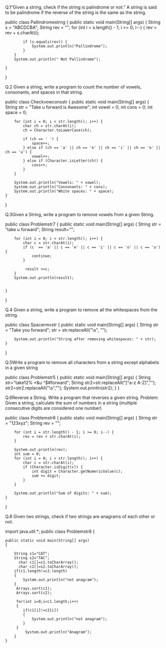 Q.1“Given a string, check if the string is palindrome or not.” A string is
said to be palindrome if the reverse of the string is the same as the string.

public class Pallindromestrng {
    public static void main(String[] args) {
        String s = "ABCDCBA";
        String rev = "";
        for (int i = s.length() - 1; i >= 0; i--) {
            rev = rev + s.charAt(i);

            if (s.equals(rev)) {
                System.out.println("Pallindrome");
            }
        }
        System.out.println(" Not Pallindrome");

    }
}

Q.2 Given a string, write a program to count the number of vowels, consonants, and spaces in that string.


public class Checkvowconsstr {
    public static void main(String[] args) {
        String str = "Take u forward is Awesome";
        int vowel = 0;
        int cons = 0;
        int space = 0;
        
        for (int i = 0; i < str.length(); i++) {
            char ch = str.charAt(i);
            ch = Character.toLowerCase(ch);
            
            if (ch == ' ') {
                space++;
            } else if (ch == 'a' || ch == 'e' || ch == 'i' || ch == 'o' || ch == 'u') {
                vowel++;
            } else if (Character.isLetter(ch)) {
                cons++;
            }
        }
        
        System.out.println("Vowels: " + vowel);
        System.out.println("Consonants: " + cons);
        System.out.println("White spaces: " + space);
    }
}


Q.3Given a String, write a program to remove vowels from a given String.

public class Problemstr7 {
    public static void main(String[] args) {
        String str = "take u forward";
        String result="";
        
        for (int i = 0; i < str.length(); i++) {
            char c = str.charAt(i);
            if (c  == 'a' || c == 'e' || c == 'i' || c == 'o' || c == 'u') {
                continue;
            }

             result +=c;
        }
        System.out.println(result);
        
          
    }
}



Q.4 Given a string, write a program to remove all the whitespaces from the string.


public class Spacermvstr {
    public static void main(String[] args) {
        String str = "Take you forward";
        str = str.replaceAll("\s", "");

        System.out.println("String after removing whitespaces: " + str);
    }
}


Q.5Write a program to remove all characters from a string except alphabets in a given string


public class Problemstr5 {
   public static void main(String[] args)
   {
    String str="take12% *&u ^$#forward";
    String str2=str.replaceAll("[^a-z A-Z]","");
    str2=str2.replaceAll("\\s","");
     System.out.println(str2);
   }
}

Q.6Reverse a String. Write a program that reverses a given string. Problem: Given a string, calculate the sum of numbers in a string (multiple consecutive digits
are considered one number)


public class Problemstr6 {
    public static void main(String[] args) {
        String str = "123xyz";
        String rev = "";
        
  
        for (int i = str.length() - 1; i >= 0; i--) {
            rev = rev + str.charAt(i);
        }
    
        System.out.println(rev);
        int sum = 0;
        for (int i = 0; i < str.length(); i++) {
            char c = str.charAt(i);
            if (Character.isDigit(c)) {
                int digit = Character.getNumericValue(c);
                sum += digit;
            }
        }
        
        System.out.println("Sum of digits: " + sum);
    }
}

Q.8  Given two strings, check if two strings are anagrams of each other or not.


import java.util.*;
public class Problemstr8 {

    public static void main(String[] args)
    {  

        String s1="CAT";
        String s2="TAC";
          char c1[]=s1.toCharArray();
          char c2[]=s2.toCharArray();
        if(c1.length!=c2.length)  
        {
            System.out.println("not anagram");
        }
         Arrays.sort(c1);
         Arrays.sort(c2);

         for(int i=0;i<c1.length;i++)
         {
            if(c1[i]!=c2[i])
            {
                System.out.println("not anagram");
            }
         }
             System.out.println("Anagram");
        }
    }





